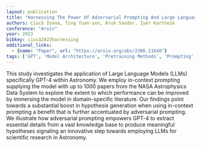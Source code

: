 ```yaml
---
layout: publication
title: "Harnessing The Power Of Adversarial Prompting And Large Language Models For Robust Hypothesis Generation In Astronomy"
authors: Ciucă Ioana, Ting Yuan-sen, Kruk Sandor, Iyer Kartheik
conference: "Arxiv"
year: 2023
bibkey: ciucă2023harnessing
additional_links:
  - {name: "Paper", url: "https://arxiv.org/abs/2306.11648"}
tags: ['GPT', 'Model Architecture', 'Pretraining Methods', 'Prompting', 'Security']
---
```

This study investigates the application of Large Language Models (LLMs) specifically GPT-4 within Astronomy. We employ in-context prompting supplying the model with up to 1000 papers from the NASA Astrophysics Data System to explore the extent to which performance can be improved by immersing the model in domain-specific literature. Our findings point towards a substantial boost in hypothesis generation when using in-context prompting a benefit that is further accentuated by adversarial prompting. We illustrate how adversarial prompting empowers GPT-4 to extract essential details from a vast knowledge base to produce meaningful hypotheses signaling an innovative step towards employing LLMs for scientific research in Astronomy.
